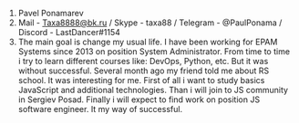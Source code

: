 1. Pavel Ponamarev
2. Mail - Taxa8888@bk.ru / Skype - taxa88 / Telegram - @PaulPonama / Discord - LastDancer#1154
3. The main goal is change my usual life. I have been working for EPAM Systems since 2013 on position System Administrator.
From time to time i try to learn different courses like: DevOps, Python, etc. But it was without successful.
Several month ago my friend told me about RS school. It was interesting for me. First of all i want to study basics JavaScript and additional technologies.
Than i will join to JS community in Sergiev Posad. Finally i will expect to find work on position JS software engineer. It my way of successful.